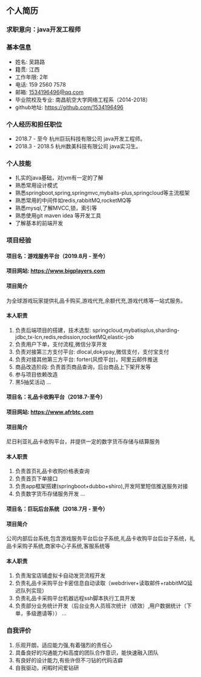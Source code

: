 ## 个人简历
### 求职意向：java开发工程师
### 基本信息
- 姓名: 吴路路
- 籍贯: 江西
- 工作年限: 2年
- 电话: 159 2560 7578
- 邮箱: 1534196496@qq.com
- 毕业院校及专业: 南昌航空大学网络工程系（2014-2018）
- github地址: https://github.com/1534196496

### 个人经历和担任职位
- 2018.7 - 至今       杭州巨玩科技有限公司   java开发工程师。
- 2018.3 - 2018.5    杭州数美科技有限公司   java实习生。

### 个人技能
- 扎实的java基础，对jvm有一定的了解
- 熟悉常用设计模式
- 熟悉springboot,spring,springmvc,mybaits-plus,springcloud等主流框架
- 熟悉常用的中间件如redis,rabbitMQ,rocketMQ等
- 熟悉mysql,了解MVCC,锁，索引等
- 熟悉使用git maven idea 等开发工具
- 了解基本的前端开发

### 项目经验
#### 项目名：游戏服务平台（2019.8月 - 至今）
#### 项目网站: https://www.bigplayers.com
#### 项目简介
  为全球游戏玩家提供礼品卡购买,游戏代充,余额代充,游戏代练等一站式服务。

#### 本人职责
1. 负责后端项目的搭建，技术选型: springcloud,mybatisplus,sharding-jdbc,tx-lcn,redis,redission,rocketMQ,elastic-job  
2. 负责用户下单，支付流程,微信分享开发
3. 负责对接第三方支付平台: dlocal,dokypay,微信支付，支付宝支付
4. 负责对接其他第三方平台: forter(风控平台)，阿里云邮件推送
5. 商品改造阶段: 负责首页商品查询，后台商品上下架开发等
6. 参与项目依赖改造
7. 黑5抽奖活动
   ...

#### 项目名：礼品卡收购平台（2018.7-至今）
#### 项目网站: https://www.afrbtc.com
#### 项目简介
   尼日利亚礼品卡收购平台，并提供一定的数字货币存储与结算服务

#### 本人职责
1. 负责首页礼品卡收购价格表查询
2. 负责首页下单接口
3. 负责app框架搭建(springboot+dubbo+shiro),开发阿里短信推送服务对接
4. 负责数字货币存储服务开发
   ...

#### 项目名：巨玩后台系统（2018.7月 - 至今）
#### 项目简介
   公司内部后台系统,包含游戏服务平台后台子系统,礼品卡收购平台后台子系统，礼品卡采购子系统,商家中心子系统,客服系统等
#### 本人职责
1. 负责淘宝店铺虚拟卡自动发货流程开发
2. 负责礼品卡采购平台卡密信息自动读取（webdriver+读取邮件+rabbitMQ延迟队列实现）
3. 负责礼品卡采购平台机器远程ssh脚本执行工具开发
4. 负责部分业务统计开发（后台业务人员班次统计（绩效）,用户数据统计（下单，多级邀请等））
   ...

### 自我评价
1. 乐观开朗，适应能力强,有着强烈的责任心
2. 具备良好的沟通能力和高度的团队合作意识，能快速融入团队
3. 有良好的设计能力,有些许但不刁钻的代码洁癖
4. 自我驱动，闲暇时间爱钻研